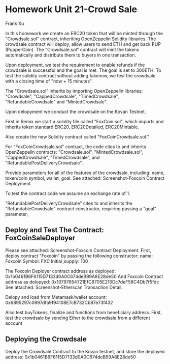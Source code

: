 # Homework Unit 21-Crowd Sale
Frank Xu


In this homework we create an ERC20 token that will be minted through the "Crowdsale.sol" contract, inheriting OpenZeppelin Solidity libraries. The crowdsale contract will deploy, allow users to send ETH and get back PUP (PupperCoin). The "Crowdsale.sol" contract will mint the tokens automatically and distribute them to buyers in one transaction.


Upon deployment, we test  the requirement to enable refunds if the crowdsale is successful and the goal is met. The goal is set to 300ETH. To test the solidity contract without adding fakenow, we test the crowdsale with a closing time of "now + 15 minutes".

The "Crowdsale.sol" inherits by importing OpenZeppelin libraries: "Crowdsale", "CappedCrowdsale", "TimedCrowdsale", 
"RefundableCrowdsale" and "MintedCrowdsale".

Upon delopyment we conduct the crowdsale on the Kovan Testnet.

First in Remix we start a solidity file called "FoxCoin.sol", which imports and inherits token standard ERC20, ERC20Detailed, ERC20Mintable.

Also create the new Solidity contract called "FoxCoinCrowdsale.sol."

For "FoxCoinCrowdsale.sol" contract, the code cites to and inherits OpenZeppelin contracts: "Crowdsale.sol", "MintedCrowdsale.sol", "CappedCrowdsale", "TimedCrowdsale", and "RefundablePostDeliveryCrowdsale".

Provide parameters for all of the features of the crowdsale, including: name, token/coin symbol, wallet, goal. See attached: Screenshot-Foxcoin Contract Deployment.

To test the contract code we assume an exchange rate of 1.

"RefundablePostDeliveryCrowdsale" cites to and inherits the "RefundableCrowdsale" contract constructor, requiring passing a "goal" parameter, 

 
## Deploy and Test The Contract: FoxCoinSaleDeployer

Please see attached: Screenshot-Foxcoin Contract Deployment.
First, deploy contract "Foxcoin" by passing the following constructor:
name: Foxcoin
Symbol: FXC
Initial_supply: 100

The Foxcoin Deployer contract address as deployed:
0x1b0461B6F6115D7133d0A0C674deB99A8E28de50
And Foxcoin Contract address as delopyed:
0x10797654721EfC8705E216Dc7deF58C4Db7f5fdc
See attached: Screenshot-Etherscan Transaction Detail.

Delopy and load from Metamask/wallet account:
0x6895297c0997dfa9f94108E7cB732Cb87e73f432

Also test buyTokens, finalize and  functions from beneficiary address. First, test the crowdsale by sending Ether to the crowdsale from a different account 

## Deploying the Crowdsale

Deploy the Crowdsale Contract to the Kovan  testnet, and store the deployed address:
0x1b0461B6F6115D7133d0A0C674deB99A8E28de50

